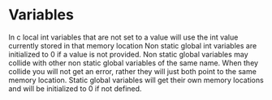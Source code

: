 # Variables

In c local int variables that are not set to a value will use the 
    int value currently stored in that memory location
Non static global int variables are initialized to 0 if a value is not provided.
Non static global variables may collide with other non static global variables of the same name.
When they collide you will not get an error, rather they will just both point to the same memory location.
Static global variables will get their own memory locations and will be initialized to 0 if not defined.
